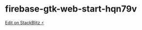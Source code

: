 # firebase-gtk-web-start-hqn79v

[Edit on StackBlitz ⚡️](https://stackblitz.com/edit/firebase-gtk-web-start-hqn79v)